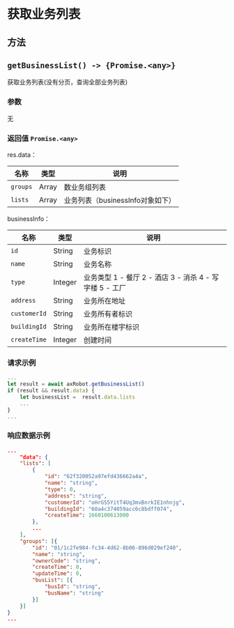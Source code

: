 # 获取业务列表

## 方法

## `getBusinessList() -> {Promise.<any>}`

获取业务列表(没有分页，查询全部业务列表)

### 参数

无

### 返回值 `Promise.<any>`

res.data：

| 名称         | 类型             | 说明                         |
| ------------ | --------------- | ---------------------------  |
| `groups`     | Array          | 数业务组列表                   |
| `lists`      | Array          | 业务列表（businessInfo对象如下）|

businessInfo：

| 名称         | 类型           | 说明            |
| ------------ | ------------- | --------------  |
| `id`         | String        | 业务标识         |
| `name`       | String        | 业务名称         |
| `type`       | Integer       | 业务类型 1 - 餐厅 2 - 酒店 3 - 消杀 4 - 写字楼 5 - 工厂  |
| `address`    | String        | 业务所在地址     |
| `customerId` | String        | 业务所有者标识    |
| `buildingId` | String        | 业务所在楼宇标识  |
| `createTime` | Integer       | 创建时间          |


### 请求示例

```javascript
...
let result = await axRobot.getBusinessList()
if (result && result.data) {
	let businessList =  result.data.lists
	...
}
...
```

### 响应数据示例

```JSON
...
	"data": {
	"lists": [
		{
			"id": "62f320052a97efd436662a4a",
			"name": "string",
			"type": 0,
			"address": "string",
			"customerId": "oHrGS5YitT4Uq3mvBnrkIE1nhnjg",
			"buildingId": "60a4c374059acc6c8bdff074",
			"createTime": 1660100613000
		},
		...
	],
	"groups": [{
		"id": "01/1c2fe984-fc34-4d62-8b06-896d029ef240",
		"name": "string",
		"ownerCode": "string",
		"createTime": 0,
		"updateTime": 0,
		"busList": [{
			"busId": "string",
			"busName": "string"
		}]
	}]
}
...
```


